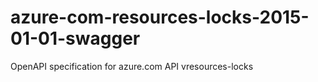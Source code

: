 # azure-com-resources-locks-2015-01-01-swagger
OpenAPI specification for azure.com API vresources-locks
